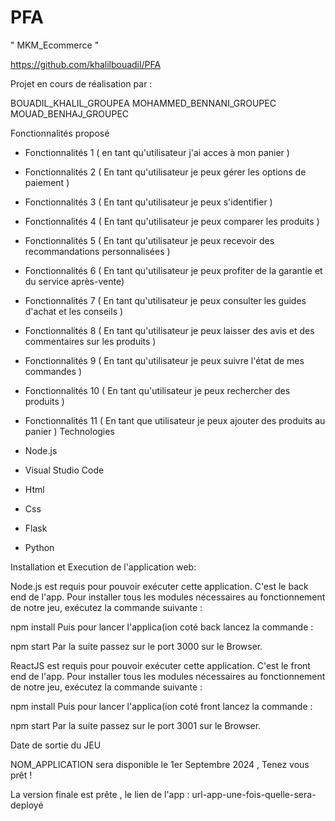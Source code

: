# PFA
" MKM_Ecommerce "

  https://github.com/khalilbouadil/PFA

Projet en cours de réalisation par :

BOUADIL_KHALIL_GROUPEA
MOHAMMED_BENNANI_GROUPEC
MOUAD_BENHAJ_GROUPEC

Fonctionnalités proposé

* Fonctionnalités 1 ( en tant qu'utilisateur j'ai acces à mon panier )
* Fonctionnalités 2 ( En tant qu'utilisateur  je peux gérer les options de paiement )
* Fonctionnalités 3 ( En tant qu'utilisateur  je peux s'identifier  )
* Fonctionnalités 4 ( En tant qu'utilisateur  je peux comparer les produits )
* Fonctionnalités 5 ( En tant qu'utilisateur  je peux recevoir des recommandations personnalisées )
* Fonctionnalités 6 ( En tant qu'utilisateur  je peux  profiter de la garantie et du service après-vente)
* Fonctionnalités 7 ( En tant qu'utilisateur  je peux consulter les guides d'achat et les conseils )
* Fonctionnalités 8 ( En tant qu'utilisateur je peux laisser des avis et des commentaires sur les produits )
* Fonctionnalités 9 ( En tant qu'utilisateur  je peux  suivre l'état de mes commandes )
* Fonctionnalités 10 ( En tant qu'utilisateur  je peux rechercher des produits )
* Fonctionnalités 11 (  En tant que utilisateur je peux ajouter des produits au panier )
Technologies

* Node.js
* Visual Studio Code
* Html
* Css
* Flask
* Python
  


Installation et Execution de l'application web:

Node.js est requis pour pouvoir exécuter cette application. C'est le back end de l'app. Pour installer tous les modules nécessaires au fonctionnement de notre jeu, exécutez la commande suivante :

npm install
Puis pour lancer l'applica(ion coté back lancez la commande :

npm start
Par la suite passez sur le port 3000 sur le Browser.

ReactJS est requis pour pouvoir exécuter cette application. C'est le front end de l'app. Pour installer tous les modules nécessaires au fonctionnement de notre jeu, exécutez la commande suivante :

npm install
Puis pour lancer l'applica(ion coté front lancez la commande :

npm start
Par la suite passez sur le port 3001 sur le Browser.

Date de sortie du JEU

NOM_APPLICATION sera disponible le 1er Septembre 2024 , Tenez vous prêt !

La version finale est prête , le lien de l'app : url-app-une-fois-quelle-sera-deployé
